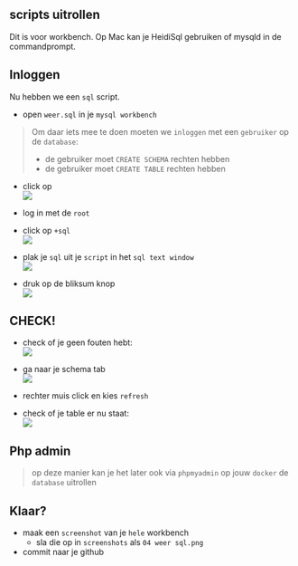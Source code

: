 
## scripts uitrollen
 
Dit is voor workbench. Op Mac kan je HeidiSql gebruiken of mysqld in de commandprompt.

## Inloggen

Nu hebben we een `sql` script.
- open `weer.sql` in je `mysql workbench` 
> Om daar iets mee te doen moeten we `inloggen` met een `gebruiker` op de `database`:
> - de gebruiker moet `CREATE SCHEMA` rechten hebben 
> - de gebruiker moet `CREATE TABLE` rechten hebben 

- click op
</br>![](img/dbman.PNG)

- log in met de `root`
- click op `+sql`
</br>![](img/plussql.PNG)

- plak je `sql` uit je `script` in het `sql text window`
</br>![](img/paste.PNG)

- druk op de bliksum knop
</br>![](img/exe.PNG)

## CHECK!

- check of je geen fouten hebt:
</br>![](img/check.PNG)

- ga naar je schema tab
</br>![](img/schemas.PNG)

- rechter muis click en kies `refresh`

- check of je table er nu staat:
</br>![](img/ok.PNG)

## Php admin

> op deze manier kan je het later ook via `phpmyadmin` op jouw `docker` de `database` uitrollen

## Klaar?
- maak een `screenshot` van je `hele` workbench
    - sla die op in `screenshots` als `04 weer sql.png`
- commit naar je github